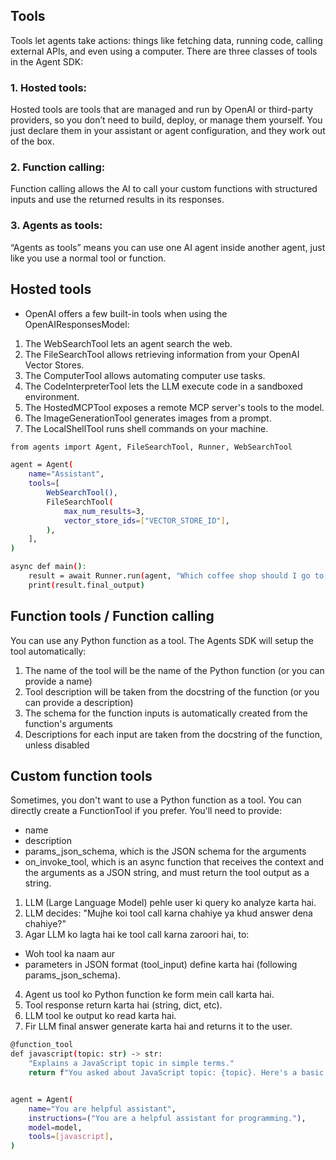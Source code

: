 


## Tools
Tools let agents take actions: things like fetching data, running code, calling external APIs, and even using a computer. There are three classes of tools in the Agent SDK:


### 1. Hosted tools:
Hosted tools are tools that are managed and run by OpenAI or third-party providers, so you don’t need to build, deploy, or manage them yourself. You just declare them in your assistant or agent configuration, and they work out of the box.

### 2. Function calling:
Function calling allows the AI to call your custom functions with structured inputs and use the returned results in its responses.

### 3. Agents as tools:
“Agents as tools” means you can use one AI agent inside another agent, just like you use a normal tool or function.


## Hosted tools
* OpenAI offers a few built-in tools when using the OpenAIResponsesModel:

1. The WebSearchTool lets an agent search the web.
2. The FileSearchTool allows retrieving information from your OpenAI Vector Stores.
3. The ComputerTool allows automating computer use tasks.
4. The CodeInterpreterTool lets the LLM execute code in a sandboxed environment.
5. The HostedMCPTool exposes a remote MCP server's tools to the model.
6. The ImageGenerationTool generates images from a prompt.
7. The LocalShellTool runs shell commands on your machine.

```bash
from agents import Agent, FileSearchTool, Runner, WebSearchTool

agent = Agent(
    name="Assistant",
    tools=[
        WebSearchTool(),
        FileSearchTool(
            max_num_results=3,
            vector_store_ids=["VECTOR_STORE_ID"],
        ),
    ],
)

async def main():
    result = await Runner.run(agent, "Which coffee shop should I go to, taking into account my preferences and the weather today in SF?")
    print(result.final_output)
```    

## Function tools / Function calling
You can use any Python function as a tool. The Agents SDK will setup the tool automatically:

1. The name of the tool will be the name of the Python function (or you can provide a name)
2. Tool description will be taken from the docstring of the function (or you can provide a description)
3. The schema for the function inputs is automatically created from the function's arguments
4. Descriptions for each input are taken from the docstring of the function, unless disabled


## Custom function tools
Sometimes, you don't want to use a Python function as a tool. You can directly create a FunctionTool if you prefer. You'll need to provide:

* name
* description
* params_json_schema, which is the JSON schema for the arguments
* on_invoke_tool, which is an async function that receives the context and the arguments as a JSON string, and must return the tool output as a string.


1. LLM (Large Language Model) pehle user ki query ko analyze karta hai.
2. LLM decides: "Mujhe koi tool call karna chahiye ya khud answer dena chahiye?"
3. Agar LLM ko lagta hai ke tool call karna zaroori hai, to:
  * Woh tool ka naam aur
  * parameters in JSON format (tool_input) define karta hai (following params_json_schema).
4. Agent us tool ko Python function ke form mein call karta hai.
5. Tool response return karta hai (string, dict, etc).
6. LLM tool ke output ko read karta hai.
7. Fir LLM final answer generate karta hai and returns it to the user.


```bash
@function_tool
def javascript(topic: str) -> str:
    "Explains a JavaScript topic in simple terms."
    return f"You asked about JavaScript topic: {topic}. Here's a basic explanation..."


agent = Agent(
    name="You are helpful assistant",
    instructions=("You are a helpful assistant for programming."),
    model=model,
    tools=[javascript],
)
```
